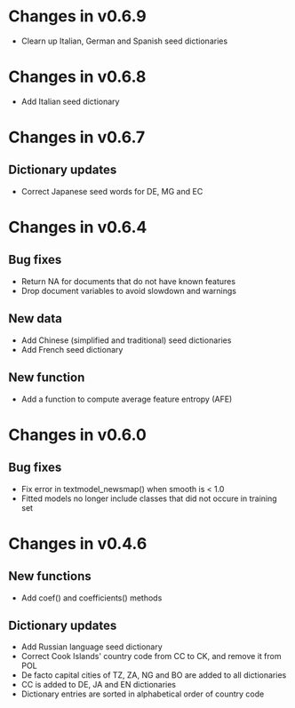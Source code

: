 # Changes in v0.6.9

* Clearn up Italian, German and Spanish seed dictionaries

# Changes in v0.6.8

* Add Italian seed dictionary

# Changes in v0.6.7

## Dictionary updates

* Correct Japanese seed words for DE, MG and EC 

# Changes in v0.6.4

## Bug fixes

* Return NA for documents that do not have known features 
* Drop document variables to avoid slowdown and warnings

## New data

* Add Chinese (simplified and traditional) seed dictionaries
* Add French seed dictionary

## New function

* Add a function to compute average feature entropy (AFE)

# Changes in v0.6.0  

## Bug fixes

* Fix error in textmodel_newsmap() when smooth is < 1.0
* Fitted models no longer include classes that did not occure in training set

# Changes in v0.4.6

## New functions

* Add coef() and coefficients() methods

## Dictionary updates

* Add Russian language seed dictionary
* Correct Cook Islands' country code from CC to CK, and remove it from POL
* De facto capital cities of TZ, ZA, NG and BO are added to all dictionaries
* CC is added to DE, JA and EN dictionaries
* Dictionary entries are sorted in alphabetical order of country code
